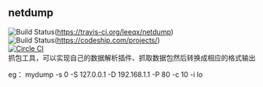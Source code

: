 ## netdump  

![Build Status](https://travis-ci.org/leeqx/netdump.png)(https://travis-ci.org/leeqx/netdump)  
![Build Status](https://codeship.com/projects/1c5edb80-888d-0133-a64f-2eae657aa6d0/status?branch=master)(https://codeship.com/projects/)  
[![Circle CI](https://circleci.com/gh/leeqx/netdump.svg?style=svg)](https://circleci.com/gh/leeqx/netdump)  
抓包工具，可以实现自己的数据解析插件、抓取数据包然后转换成相应的格式输出

eg：
 mydump -s 0 -S 127.0.0.1 -D 192.168.1.1 -P 80 -c 10 -i lo

